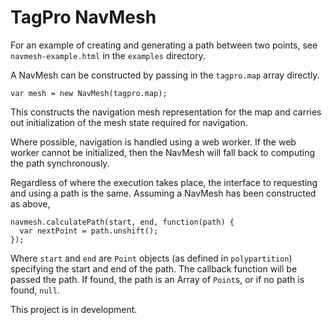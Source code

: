 # TagPro NavMesh

For an example of creating and generating a path between two points, see `navmesh-example.html` in the `examples` directory.

A NavMesh can be constructed by passing in the `tagpro.map` array directly.

    var mesh = new NavMesh(tagpro.map);

This constructs the navigation mesh representation for the map and carries out initialization of the mesh state required for navigation.

Where possible, navigation is handled using a web worker. If the web worker cannot be initialized, then the NavMesh will fall back to computing the path synchronously.

Regardless of where the execution takes place, the interface to requesting and using a path is the same. Assuming a NavMesh has been constructed as above,

    navmesh.calculatePath(start, end, function(path) {
      var nextPoint = path.unshift();
    });

Where `start` and `end` are `Point` objects (as defined in `polypartition`) specifying the start and end of the path. The callback function will be passed the path. If found, the path is an Array of `Point`s, or if no path is found, `null`.

This project is in development.

